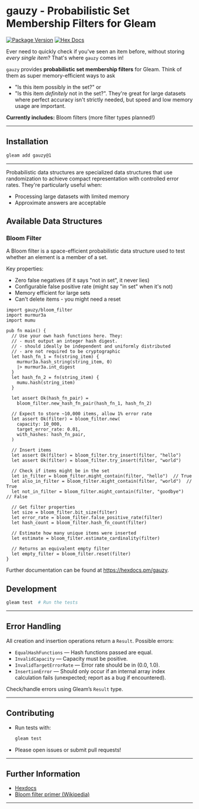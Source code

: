 # gauzy - Probabilistic Set Membership Filters for Gleam

[![Package Version](https://img.shields.io/hexpm/v/gauzy)](https://hex.pm/packages/gauzy)
[![Hex Docs](https://img.shields.io/badge/hex-docs-ffaff3)](https://hexdocs.pm/gauzy/)

Ever need to quickly check if you've seen an item before, without storing *every single item*? That's where `gauzy` comes in!

`gauzy` provides **probabilistic set membership filters** for Gleam. Think of them as super memory-efficient ways to ask
- "Is this item possibly in the set?" or
- "Is this item *definitely* not in the set?".
They're great for large datasets where perfect accuracy isn't strictly needed, but speed and low memory usage are important.

**Currently includes:** Bloom filters (more filter types planned!)

---

## Installation

```sh
gleam add gauzy@1
```

---

Probabilistic data structures are specialized data structures that use randomization to achieve compact representation with controlled error rates. They're particularly useful when:

- Processing large datasets with limited memory
- Approximate answers are acceptable

## Available Data Structures

### Bloom Filter

A Bloom filter is a space-efficient probabilistic data structure used to test whether an element is a member of a set.

Key properties:
- Zero false negatives (if it says "not in set", it never lies)
- Configurable false positive rate (might say "in set" when it's not)
- Memory efficient for large sets
- Can't delete items - you might need a reset

```gleam
import gauzy/bloom_filter
import murmur3a
import mumu

pub fn main() {
  // Use your own hash functions here. They:
  // - must output an integer hash digest.
  // - should ideally be independent and uniformly distributed
  // - are not required to be cryptographic
  let hash_fn_1 = fn(string_item) {
    murmur3a.hash_string(string_item, 0)
    |> murmur3a.int_digest
  }
  let hash_fn_2 = fn(string_item) {
    mumu.hash(string_item)
  }

  let assert Ok(hash_fn_pair) =
    bloom_filter.new_hash_fn_pair(hash_fn_1, hash_fn_2)

  // Expect to store ~10,000 items, allow 1% error rate
  let assert Ok(filter) = bloom_filter.new(
    capacity: 10_000,
    target_error_rate: 0.01,
    with_hashes: hash_fn_pair,
  )

  // Insert items
  let assert Ok(filter) = bloom_filter.try_insert(filter, "hello")
  let assert Ok(filter) = bloom_filter.try_insert(filter, "world")

  // Check if items might be in the set
  let in_filter = bloom_filter.might_contain(filter, "hello")  // True
  let also_in_filter = bloom_filter.might_contain(filter, "world")  // True
  let not_in_filter = bloom_filter.might_contain(filter, "goodbye")  // False

  // Get filter properties
  let size = bloom_filter.bit_size(filter)
  let error_rate = bloom_filter.false_positive_rate(filter)
  let hash_count = bloom_filter.hash_fn_count(filter)

  // Estimate how many unique items were inserted
  let estimate = bloom_filter.estimate_cardinality(filter)

  // Returns an equivalent empty filter
  let empty_filter = bloom_filter.reset(filter)
}
```

Further documentation can be found at <https://hexdocs.pm/gauzy>.

## Development

```sh
gleam test  # Run the tests
```

---

## Error Handling

All creation and insertion operations return a `Result`. Possible errors:
- `EqualHashFunctions` —  Hash functions passed are equal.
- `InvalidCapacity` —  Capacity must be positive.
- `InvalidTargetErrorRate` —  Error rate should be in (0.0, 1.0).
- `InsertionError` —  Should only occur if an internal array index calculation fails (unexpected; report as a bug if encountered).

Check/handle errors using Gleam’s `Result` type.

---

## Contributing

- Run tests with:
  ```sh
  gleam test
  ```
- Please open issues or submit pull requests!

---

## Further Information

- [Hexdocs](https://hexdocs.pm/gauzy/)
- [Bloom filter primer (Wikipedia)](https://en.wikipedia.org/wiki/Bloom_filter)

---
